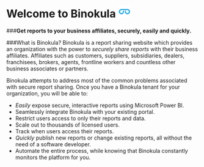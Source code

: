 # Welcome to Binokula ![](images/favicon.png)

###**Get reports to your business affiliates, securely, easily and quickly.**

###What is Binokula?
Binokula is a report sharing website which provides an organization with the power to *securely share reports* with their business affiliates. Affiliates such as customers, suppliers, subsidiaries, dealers, franchisees, brokers, agents, frontline workers and countless other business associates or partners.

Binokula attempts to address most of the common problems associated with secure report sharing. Once you have a Binokula tenant for your organization, you will be able to:

* *Easily* expose secure, interactive reports using Microsoft Power BI.
* Seamlessly integrate Binokula with your existing portal.
* Restrict users access to only their reports and data.
* Scale out to thousands of licensed users.
* Track when users access their reports.
* *Quickly* publish new reports or change existing reports, all without the need of a software developer.
* Automate the entire process, while knowing that Binokula constantly monitors the platform for you.
